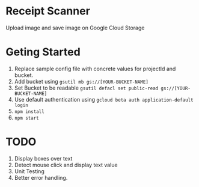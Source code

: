 # Receipt Scanner
Upload image and save image on Google Cloud Storage

# Geting Started

1. Replace sample config file with concrete values for projectId and bucket.
2. Add bucket using `gsutil mb gs://[YOUR-BUCKET-NAME]`
3. Set Bucket to be readable `gsutil defacl set public-read gs://[YOUR-BUCKET-NAME]`
4. Use default authentication using `gcloud beta auth application-default login`
5. `npm install`
6. `npm start`

# TODO
1. Display boxes over text
2. Detect mouse click and display text value
3. Unit Testing
4. Better error handling.

